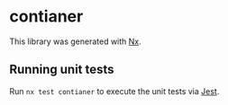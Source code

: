 # contianer

This library was generated with [Nx](https://nx.dev).

## Running unit tests

Run `nx test contianer` to execute the unit tests via [Jest](https://jestjs.io).
